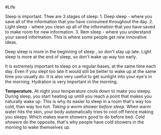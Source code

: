 
#Life 

Sleep is important. Thee are 3 stages of sleep:
	1. Deep sleep - where you save all of the information that you have consumed throughout the day.
	2. Light sleep - where you clean up all of the information that you have saved to make room for new information.
	3. Rem sleep - where you understand your saved information. This is where some people get new innovative ideas.

Deep sleep is more in the beginning of sleep , so don't stay up late. 
Light sleep is more at the end of sleep, so don't wake up way too early.

It is extremely important to sleep on a regular bases, at the same time each day. Even if you slept too late it would still be better to wake up at the same time you usually do.
It is also very useful to get sunlight into your eye's in the morning.
Hydration is very important in the morning.

**Temperature.**
At night your temperature cools down to make you sleepy. During sleep, you start heating up untill you reach a point that makes you naturally wake up. This is why its easier to sleep in a room that's way too cold, than way too hot.
_Taking a worm shower before sleep._
When warm water hits the skin, your body automatically tries to cool off hence making you sleepy. Which makes warm showers good to do before bed.
_Cold showers_ do the opposite, that's why people have cold showers in the morning to wake themselves up.